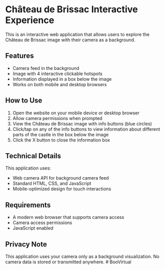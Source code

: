 # Château de Brissac Interactive Experience

This is an interactive web application that allows users to explore the Château de Brissac image with their camera as a background.

## Features

- Camera feed in the background
- Image with 4 interactive clickable hotspots
- Information displayed in a box below the image
- Works on both mobile and desktop browsers

## How to Use

1. Open the website on your mobile device or desktop browser
2. Allow camera permissions when prompted
3. View the Château de Brissac image with info buttons (blue circles)
4. Click/tap on any of the info buttons to view information about different parts of the castle in the box below the image
5. Click the X button to close the information box

## Technical Details

This application uses:
- Web camera API for background camera feed
- Standard HTML, CSS, and JavaScript
- Mobile-optimized design for touch interactions

## Requirements

- A modern web browser that supports camera access
- Camera access permissions
- JavaScript enabled

## Privacy Note

This application uses your camera only as a background visualization. No camera data is stored or transmitted anywhere. # BooVirtual
